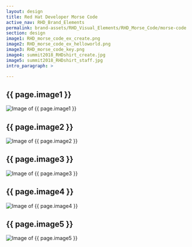 ```yaml
---
layout: design
title: Red Hat Developer Morse Code
active_nav: RHD_Brand_Elements
permalink: brand-assets/RHD_Visual_Elements/RHD_Morse_Code/morse-code
section: design
image1: RHD_morse_code_ex_create.png
image2: RHD_morse_code_ex_helloworld.png
image3: RHD_morse_code_key.png
image4: summit2018_RHDshirt_create.jpg
image5: summit2018_RHDshirt_staff.jpg
intro_paragraph: >

---
```


## {{ page.image1 }}
  <img src="{{ page.image1 }}" alt="Image of {{ page.image1 }}">

## {{ page.image2 }}
  <img src="{{ page.image2 }}" alt="Image of {{ page.image2 }}">

## {{ page.image3 }}
  <img src="{{ page.image3 }}" alt="Image of {{ page.image3 }}">

## {{ page.image4 }}
  <img src="{{ page.image4 }}" alt="Image of {{ page.image4 }}">

## {{ page.image5 }}
  <img src="{{ page.image5 }}" alt="Image of {{ page.image5 }}">
